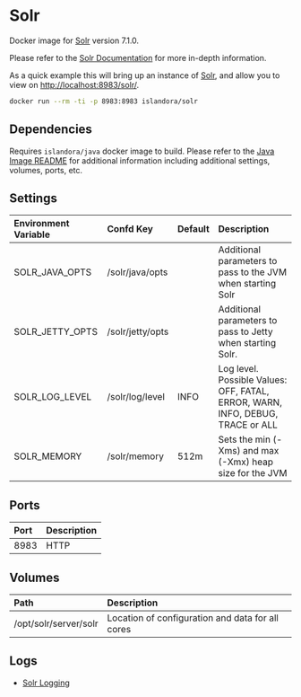 # Solr

Docker image for [Solr] version 7.1.0.

Please refer to the [Solr Documentation] for more in-depth information.

As a quick example this will bring up an instance of [Solr], and allow you
to view on <http://localhost:8983/solr/>.

```bash
docker run --rm -ti -p 8983:8983 islandora/solr
```

## Dependencies

Requires `islandora/java` docker image to build. Please refer to the
[Java Image README](../java/README.md) for additional information including
additional settings, volumes, ports, etc.

## Settings

| Environment Variable | Confd Key        | Default | Description                                                                    |
| :------------------- | :--------------- | :------ | :----------------------------------------------------------------------------- |
| SOLR_JAVA_OPTS       | /solr/java/opts  |         | Additional parameters to pass to the JVM when starting Solr                    |
| SOLR_JETTY_OPTS      | /solr/jetty/opts |         | Additional parameters to pass to Jetty when starting Solr.                     |
| SOLR_LOG_LEVEL       | /solr/log/level  | INFO    | Log level. Possible Values: OFF, FATAL, ERROR, WARN, INFO, DEBUG, TRACE or ALL |
| SOLR_MEMORY          | /solr/memory     | 512m    | Sets the min (-Xms) and max (-Xmx) heap size for the JVM                       |

## Ports

| Port | Description |
| :--- | :---------- |
| 8983 | HTTP        |

## Volumes

| Path                  | Description                                      |
| :-------------------- | :----------------------------------------------- |
| /opt/solr/server/solr | Location of configuration and data for all cores |

## Logs

- [Solr Logging]

[Solr Documentation]: https://lucene.apache.org/solr/guide/7_1/
[Solr Logging]: https://lucene.apache.org/solr/guide/7_1/configuring-logging.html
[Solr]: https://lucene.apache.org/solr/
